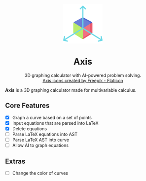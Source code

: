 <p align="center">
  <p align="center">
	<img width="128" height="128" src="https://github.com/athaapa/axis/blob/6b74df22d1ce3f398cec4de458c2f6bfd7aa7b0a/images/axis.png" alt="Logo">
  </p>

  <h1 align="center"><b>Axis</b></h1>
  <p align="center">
     3D graphing calculator with AI-powered problem solving.
    <br />
    <a href="https://www.flaticon.com/free-icons/axis" title="axis icons">Axis icons created by Freepik - Flaticon</a>
  </p>
</p>

**Axis** is a 3D graphing calculator made for multivariable calculus.

## Core Features
- [x] Graph a curve based on a set of points
- [x] Input equations that are parsed into LaTeX
- [x] Delete equations
- [ ] Parse LaTeX equations into AST
- [ ] Parse LaTeX AST into curve
- [ ] Allow AI to graph equations

## Extras
- [ ] Change the color of curves
